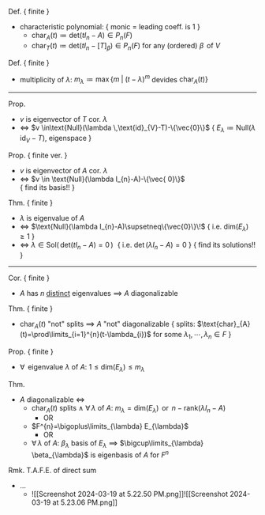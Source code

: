 
Def. { finite }
- characteristic polynomial:  { monic = leading coeff. is 1 }
	- $\text{char}_{A}(t)\coloneqq\text{det}(t I_{n}-A)\in P_{n}(F)$
	- $\text{char}_{T}(t)\coloneqq\text{det}(t I_{n}-[T]_{\beta})\in P_{n}(F)$  for any  (ordered) $\beta\,$ of $V$  

Def. { finite }
- multiplicity of $\lambda$:  $m_{\lambda}\coloneqq\max\{m\;|\;(t-\lambda)^{m}$ devides $\text{char}_{A}(t)\}$

---

Prop.
- $v$ is eigenvector of $T$  cor. $\lambda$
- $\iff$ $v \in\text{Null}(\lambda \,\text{id}_{V}-T)-\{\vec{0}\}$   { $E_{\lambda}\coloneqq\text{Null}(\lambda \,\text{id}_{V}-T)$, eigenspace }

Prop. { finite ver. }
- $v$ is eigenvector of $A$  cor. $\lambda$
- $\iff$ $v \in \text{Null}(\lambda I_{n}-A)-\{\vec{ 0}\}$       
	     { find its basis!! }

Thm. { finite }
- $\lambda$ is eigenvalue of $A$
- $\iff$ $\text{Null}(\lambda I_{n}-A)\supsetneq\{\vec{0}\}\!$        { i.e. $\text{dim}(E_{\lambda})\geq 1$ }
- $\iff$ $\lambda \in\text{Sol}(\,\text{det}(tI_{n}-A)=0\,)\,\,$  { i.e. $\det(\lambda I_{n}-A)=0$ }
	     { find its solutions!! }

---

Cor. { finite }
- $A$ has $n$ <u>distinct</u> eigenvalues $\implies$ $A$ diagonalizable

Thm. { finite }
- $\text{char}_{A}(t)$ "not" splits $\implies$ $A$ "not" diagonalizable
  { splits: $\text{char}_{A}(t)=\prod\limits_{i=1}^{n}(t-\lambda_{i})$  for some  $\lambda_{1},\,\cdots,\,\lambda_{n}\in F$ }


Prop. { finite }
- $\forall\,$ eigenvalue $\lambda$ of $A$:  $1\leq \text{dim}(E_{\lambda})\leq m_{\lambda}$

Thm.
- $A$ diagonalizable $\iff$
	- $\text{char}_{A}(t)$ splits  $\land$  $\forall\,\lambda$ of $A$:  $m_{\lambda}=\text{dim}(E_{\lambda})\,$ or $\,n-\text{rank}(\lambda I_{n}-A)$
		- OR
	- $F^{n}=\bigoplus\limits_{\lambda} E_{\lambda}$
		- OR
	- $\forall\,\lambda$ of $A$:  $\beta_{\lambda}$ basis of $E_{\lambda}$ $\implies$ $\bigcup\limits_{\lambda} \beta_{\lambda}$ is eigenbasis of $A$ for $F^{n}$

Rmk. T.A.F.E. of direct sum
- ...
	- ![[Screenshot 2024-03-19 at 5.22.50 PM.png]]![[Screenshot 2024-03-19 at 5.23.06 PM.png]]

